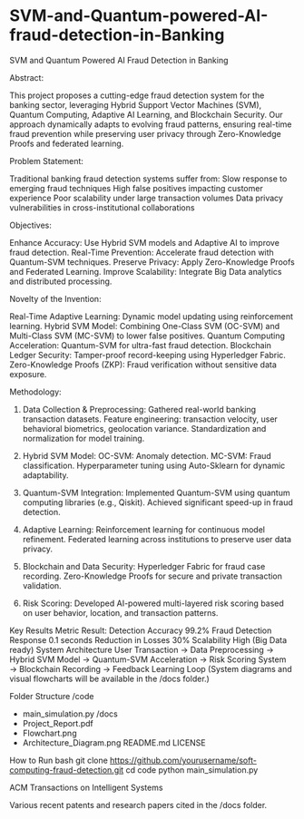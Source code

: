 # SVM-and-Quantum-powered-AI-fraud-detection-in-Banking

SVM and Quantum Powered AI Fraud Detection in Banking

Abstract: 

This project proposes a cutting-edge fraud detection system for the banking sector, leveraging Hybrid Support Vector Machines (SVM), Quantum Computing, Adaptive AI Learning, and Blockchain Security.
Our approach dynamically adapts to evolving fraud patterns, ensuring real-time fraud prevention while preserving user privacy through Zero-Knowledge Proofs and federated learning.

Problem Statement:

Traditional banking fraud detection systems suffer from:
Slow response to emerging fraud techniques
High false positives impacting customer experience
Poor scalability under large transaction volumes
Data privacy vulnerabilities in cross-institutional collaborations

Objectives:

Enhance Accuracy: Use Hybrid SVM models and Adaptive AI to improve fraud detection.
Real-Time Prevention: Accelerate fraud detection with Quantum-SVM techniques.
Preserve Privacy: Apply Zero-Knowledge Proofs and Federated Learning.
Improve Scalability: Integrate Big Data analytics and distributed processing.

Novelty of the Invention:

Real-Time Adaptive Learning: Dynamic model updating using reinforcement learning.
Hybrid SVM Model: Combining One-Class SVM (OC-SVM) and Multi-Class SVM (MC-SVM) to lower false positives.
Quantum Computing Acceleration: Quantum-SVM for ultra-fast fraud detection.
Blockchain Ledger Security: Tamper-proof record-keeping using Hyperledger Fabric.
Zero-Knowledge Proofs (ZKP): Fraud verification without sensitive data exposure.

Methodology:

1. Data Collection & Preprocessing: 
Gathered real-world banking transaction datasets.
Feature engineering: transaction velocity, user behavioral biometrics, geolocation variance.
Standardization and normalization for model training.

2. Hybrid SVM Model: 
OC-SVM: Anomaly detection.
MC-SVM: Fraud classification.
Hyperparameter tuning using Auto-Sklearn for dynamic adaptability.

4. Quantum-SVM Integration: 
Implemented Quantum-SVM using quantum computing libraries (e.g., Qiskit).
Achieved significant speed-up in fraud detection.

5. Adaptive Learning: 
Reinforcement learning for continuous model refinement.
Federated learning across institutions to preserve user data privacy.

6. Blockchain and Data Security: 
Hyperledger Fabric for fraud case recording.
Zero-Knowledge Proofs for secure and private transaction validation.

7. Risk Scoring: 
Developed AI-powered multi-layered risk scoring based on user behavior, location, and transaction patterns.

Key Results
Metric	Result: 
Detection Accuracy	99.2%
Fraud Detection Response	0.1 seconds
Reduction in Losses	30%
Scalability	High (Big Data ready)
System Architecture
User Transaction → Data Preprocessing → Hybrid SVM Model → Quantum-SVM Acceleration → Risk Scoring System → Blockchain Recording → Feedback Learning Loop
(System diagrams and visual flowcharts will be available in the /docs folder.)

Folder Structure
/code
  - main_simulation.py
/docs
  - Project_Report.pdf
  - Flowchart.png
  - Architecture_Diagram.png
README.md
LICENSE

How to Run
bash
git clone https://github.com/yourusername/soft-computing-fraud-detection.git
cd code
python main_simulation.py


ACM Transactions on Intelligent Systems

Various recent patents and research papers cited in the /docs folder.
